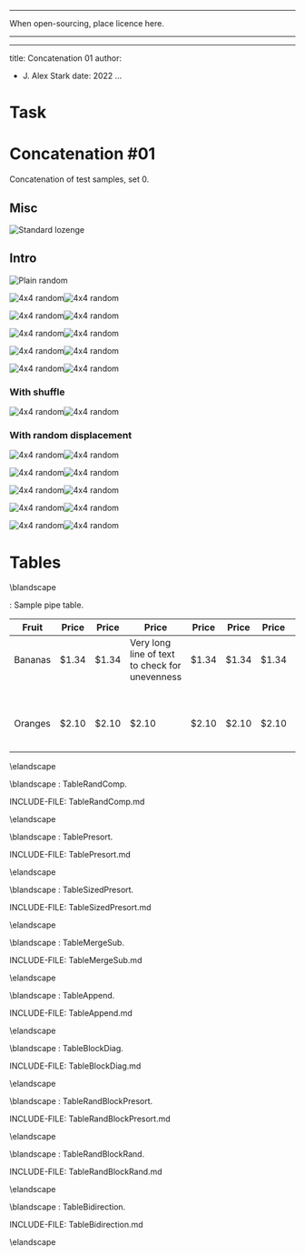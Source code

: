 --------------------------------------------------------------------------------

When open-sourcing, place licence here.

--------------------------------------------------------------------------------

<!-- md-formatter off (Document metadata) -->

---
title: Concatenation 01
author:
- J. Alex Stark
date: 2022
...

<!-- md-formatter on -->

# Task

# Concatenation \#01

Concatenation of test samples, set 0.

## Misc

![Standard lozenge](standard_lozenge.svg)

## Intro

![Plain random](plain_random.svg)

![4x4 random](four_by_four_random.svg)![4x4 random](four_by_four_random.svg)

![4x4 random](four_by_four_forward.svg)![4x4 random](four_by_four_switch.svg)

![4x4 random](four_by_four_diagonal.svg)![4x4 random](four_by_four_anti.svg)

![4x4 random](four_by_four_presort.svg)![4x4 random](four_by_four_merge.svg)

![4x4 random](four_by_four_append.svg)![4x4 random](four_by_four_zigzag.svg)

### With shuffle

![4x4 random](four_by_four_forward_shuffle.svg)![4x4 random](four_by_four_switch_shuffle.svg)

### With random displacement

![4x4 random](four_by_four_random_displace.svg)![4x4 random](four_by_four_random_displace.svg)

![4x4 random](four_by_four_forward_displace.svg)![4x4 random](four_by_four_switch_displace.svg)

![4x4 random](four_by_four_diagonal_displace.svg)![4x4 random](four_by_four_anti_displace.svg)

![4x4 random](four_by_four_presort_displace.svg)![4x4 random](four_by_four_merge_displace.svg)

![4x4 random](four_by_four_append_displace.svg)![4x4 random](four_by_four_zigzag_displace.svg)

# Tables

<!-- md-formatter off (Document metadata) -->

\blandscape

: Sample pipe table.

| Fruit         | Price         | Price         | Price         | Price         | Price         | Price         | Price         | Price         | Advantages         |
|---------------|---------------|---------|-----------------------------------------|--------|---------------|--------|---------------|---------|--------------------|
| Bananas       | $1.34         | $1.34         | Very long line of text to check for unevenness | $1.34         | $1.34         | $1.34         | $1.34         | $1.34         | - built-in wrapper |
|               |               |               |               |               |               |               |               |               | - bright color     |
| Oranges       | $2.10         | $2.10         | $2.10         | $2.10         | $2.10         | $2.10         | $2.10         | $2.10         | - cures scurvy     |
|               |               |               |               |               |               |               |               |               | - tasty            |

\elandscape

<!-- md-formatter on -->

\blandscape
:   TableRandComp.

INCLUDE-FILE: TableRandComp.md

\elandscape

\blandscape
:   TablePresort.

INCLUDE-FILE: TablePresort.md

\elandscape

\blandscape
:   TableSizedPresort.

INCLUDE-FILE: TableSizedPresort.md

\elandscape

\blandscape
:   TableMergeSub.

INCLUDE-FILE: TableMergeSub.md

\elandscape

\blandscape
:   TableAppend.

INCLUDE-FILE: TableAppend.md

\elandscape

\blandscape
:   TableBlockDiag.

INCLUDE-FILE: TableBlockDiag.md

\elandscape

\blandscape
:   TableRandBlockPresort.

INCLUDE-FILE: TableRandBlockPresort.md

\elandscape

\blandscape
:   TableRandBlockRand.

INCLUDE-FILE: TableRandBlockRand.md

\elandscape

\blandscape
:   TableBidirection.

INCLUDE-FILE: TableBidirection.md

\elandscape

